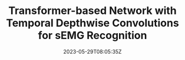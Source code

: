 ---
title: "Transformer-based Network with Temporal Depthwise Convolutions for sEMG Recognition"
authors:
- Zefeng Wang
- Junfeng Yao
- Meiyan Xu
- Min Jiang
- Jinsong Su
author_notes:
- 
- 
- 
- 
- 
date: "2023-05-29T08:05:35Z"
publishDate: "2025-05-29T08:05:35Z"
publication_types: []
publication: "**Pattern Recognition.** (CCF-B类)"
---